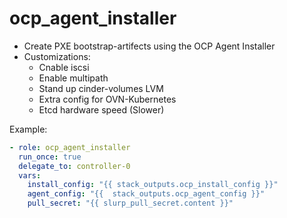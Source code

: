 # ocp_agent_installer

* Create PXE bootstrap-artifects using the OCP Agent Installer
* Customizations:
  * Cnable iscsi
  * Enable multipath
  * Stand up cinder-volumes LVM
  * Extra config for OVN-Kubernetes
  * Etcd hardware speed (Slower)

Example:

```yaml
- role: ocp_agent_installer
  run_once: true
  delegate_to: controller-0
  vars:
    install_config: "{{ stack_outputs.ocp_install_config }}"
    agent_config: "{{  stack_outputs.ocp_agent_config }}"
    pull_secret: "{{ slurp_pull_secret.content }}"
```
